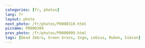 ```yaml
---
categories: [fr, photos]
lang: fr
layout: photo
next_photo: /fr/photos/P0000310.html
picname: P0000389
prev_photo: /fr/photos/P0000099.html
tags: [Dead Zebra, Green Grass, Ingo, Lebius, Ruben, Simion]
---
```

